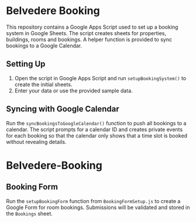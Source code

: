 # Belvedere Booking

This repository contains a Google Apps Script used to set up a booking system in Google Sheets. The script creates sheets for properties, buildings, rooms and bookings. A helper function is provided to sync bookings to a Google Calendar.

## Setting Up
1. Open the script in Google Apps Script and run `setupBookingSystem()` to create the initial sheets.
2. Enter your data or use the provided sample data.

## Syncing with Google Calendar
Run the `syncBookingsToGoogleCalendar()` function to push all bookings to a calendar. The script prompts for a calendar ID and creates private events for each booking so that the calendar only shows that a time slot is booked without revealing details.

# Belvedere-Booking

## Booking Form

Run the `setupBookingForm` function from `BookingFormSetup.js` to create a Google Form for room bookings. Submissions will be validated and stored in the `Bookings` sheet.
